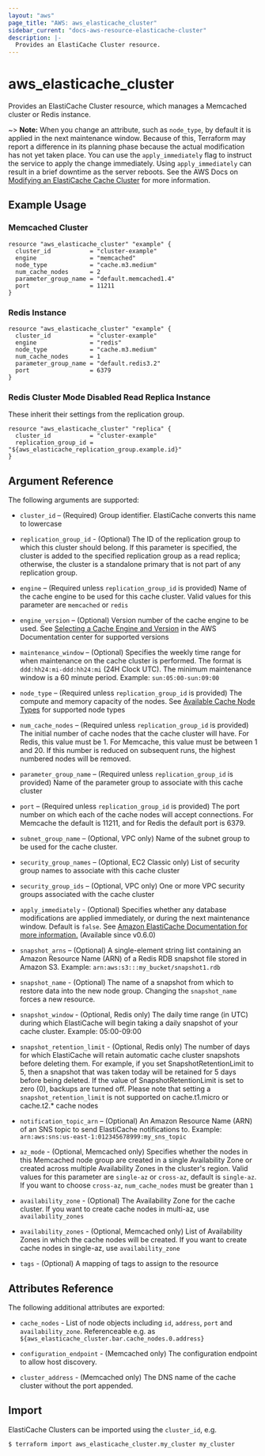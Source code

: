 ```yaml
---
layout: "aws"
page_title: "AWS: aws_elasticache_cluster"
sidebar_current: "docs-aws-resource-elasticache-cluster"
description: |-
  Provides an ElastiCache Cluster resource.
---
```


# aws_elasticache_cluster

Provides an ElastiCache Cluster resource, which manages a Memcached cluster or Redis instance.

~> **Note:** When you change an attribute, such as `node_type`, by default
it is applied in the next maintenance window. Because of this, Terraform may report
a difference in its planning phase because the actual modification has not yet taken
place. You can use the `apply_immediately` flag to instruct the service to apply the
change immediately. Using `apply_immediately` can result in a brief downtime as the server reboots.
See the AWS Docs on [Modifying an ElastiCache Cache Cluster][2] for more information.

## Example Usage

### Memcached Cluster

```hcl
resource "aws_elasticache_cluster" "example" {
  cluster_id           = "cluster-example"
  engine               = "memcached"
  node_type            = "cache.m3.medium"
  num_cache_nodes      = 2
  parameter_group_name = "default.memcached1.4"
  port                 = 11211
}
```

### Redis Instance

```hcl
resource "aws_elasticache_cluster" "example" {
  cluster_id           = "cluster-example"
  engine               = "redis"
  node_type            = "cache.m3.medium"
  num_cache_nodes      = 1
  parameter_group_name = "default.redis3.2"
  port                 = 6379
}
```

### Redis Cluster Mode Disabled Read Replica Instance

These inherit their settings from the replication group.

```hcl
resource "aws_elasticache_cluster" "replica" {
  cluster_id           = "cluster-example"
  replication_group_id = "${aws_elasticache_replication_group.example.id}"
}
```

## Argument Reference

The following arguments are supported:

* `cluster_id` – (Required) Group identifier. ElastiCache converts
  this name to lowercase

* `replication_group_id` - (Optional) The ID of the replication group to which this cluster should belong. If this parameter is specified, the cluster is added to the specified replication group as a read replica; otherwise, the cluster is a standalone primary that is not part of any replication group.

* `engine` – (Required unless `replication_group_id` is provided) Name of the cache engine to be used for this cache cluster.
 Valid values for this parameter are `memcached` or `redis`

* `engine_version` – (Optional) Version number of the cache engine to be used.
See [Selecting a Cache Engine and Version](https://docs.aws.amazon.com/AmazonElastiCache/latest/UserGuide/SelectEngine.html)
in the AWS Documentation center for supported versions

* `maintenance_window` – (Optional) Specifies the weekly time range for when maintenance
on the cache cluster is performed. The format is `ddd:hh24:mi-ddd:hh24:mi` (24H Clock UTC).
The minimum maintenance window is a 60 minute period. Example: `sun:05:00-sun:09:00`

* `node_type` – (Required unless `replication_group_id` is provided) The compute and memory capacity of the nodes. See
[Available Cache Node Types](https://aws.amazon.com/elasticache/details#Available_Cache_Node_Types) for
supported node types

* `num_cache_nodes` – (Required unless `replication_group_id` is provided) The initial number of cache nodes that the
cache cluster will have. For Redis, this value must be 1. For Memcache, this
value must be between 1 and 20. If this number is reduced on subsequent runs,
the highest numbered nodes will be removed.

* `parameter_group_name` – (Required unless `replication_group_id` is provided) Name of the parameter group to associate
with this cache cluster

* `port` – (Required unless `replication_group_id` is provided) The port number on which each of the cache nodes will
accept connections. For Memcache the default is 11211, and for Redis the default port is 6379.

* `subnet_group_name` – (Optional, VPC only) Name of the subnet group to be used
for the cache cluster.

* `security_group_names` – (Optional, EC2 Classic only) List of security group
names to associate with this cache cluster

* `security_group_ids` – (Optional, VPC only) One or more VPC security groups associated
 with the cache cluster

* `apply_immediately` - (Optional) Specifies whether any database modifications
     are applied immediately, or during the next maintenance window. Default is
     `false`. See [Amazon ElastiCache Documentation for more information.][1]
     (Available since v0.6.0)

* `snapshot_arns` – (Optional) A single-element string list containing an
Amazon Resource Name (ARN) of a Redis RDB snapshot file stored in Amazon S3.
Example: `arn:aws:s3:::my_bucket/snapshot1.rdb`

* `snapshot_name` - (Optional) The name of a snapshot from which to restore data into the new node group.  Changing the `snapshot_name` forces a new resource.

* `snapshot_window` - (Optional, Redis only) The daily time range (in UTC) during which ElastiCache will
begin taking a daily snapshot of your cache cluster. Example: 05:00-09:00

* `snapshot_retention_limit` - (Optional, Redis only) The number of days for which ElastiCache will
retain automatic cache cluster snapshots before deleting them. For example, if you set
SnapshotRetentionLimit to 5, then a snapshot that was taken today will be retained for 5 days
before being deleted. If the value of SnapshotRetentionLimit is set to zero (0), backups are turned off.
Please note that setting a `snapshot_retention_limit` is not supported on cache.t1.micro or cache.t2.* cache nodes

* `notification_topic_arn` – (Optional) An Amazon Resource Name (ARN) of an
SNS topic to send ElastiCache notifications to. Example:
`arn:aws:sns:us-east-1:012345678999:my_sns_topic`

* `az_mode` - (Optional, Memcached only) Specifies whether the nodes in this Memcached node group are created in a single Availability Zone or created across multiple Availability Zones in the cluster's region. Valid values for this parameter are `single-az` or `cross-az`, default is `single-az`. If you want to choose `cross-az`, `num_cache_nodes` must be greater than `1`

* `availability_zone` - (Optional) The Availability Zone for the cache cluster. If you want to create cache nodes in multi-az, use `availability_zones`

* `availability_zones` - (Optional, Memcached only) List of Availability Zones in which the cache nodes will be created. If you want to create cache nodes in single-az, use `availability_zone`

* `tags` - (Optional) A mapping of tags to assign to the resource

## Attributes Reference

The following additional attributes are exported:

* `cache_nodes` - List of node objects including `id`, `address`, `port` and `availability_zone`.
   Referenceable e.g. as `${aws_elasticache_cluster.bar.cache_nodes.0.address}`

* `configuration_endpoint` - (Memcached only) The configuration endpoint to allow host discovery.
* `cluster_address` - (Memcached only) The DNS name of the cache cluster without the port appended.

[1]: https://docs.aws.amazon.com/AmazonElastiCache/latest/APIReference/API_ModifyCacheCluster.html
[2]: https://docs.aws.amazon.com/AmazonElastiCache/latest/UserGuide/Clusters.Modify.html


## Import

ElastiCache Clusters can be imported using the `cluster_id`, e.g.

```
$ terraform import aws_elasticache_cluster.my_cluster my_cluster
```
